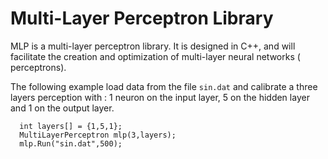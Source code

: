 # Multi-Layer Perceptron Library

MLP is a multi-layer perceptron library. It is designed in C++, and will facilitate the creation and optimization of multi-layer neural networks ( perceptrons).

The following example load data from the file `sin.dat` and calibrate a three layers perception with : 1 neuron on the input layer, 5 on the hidden layer and 1 on the output layer.

```
  int layers[] = {1,5,1};
  MultiLayerPerceptron mlp(3,layers);
  mlp.Run("sin.dat",500);
```


